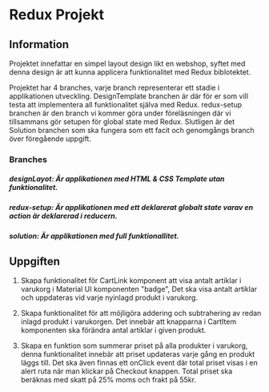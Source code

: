 # Redux Projekt

## Information

Projektet innefattar en simpel layout design likt en webshop, syftet med denna design är att kunna applicera funktionalitet med Redux biblotektet. 

Projektet har 4 branches, varje branch representerar ett stadie i applikationen utveckling. DesignTemplate branchen är där för er som vill testa att implementera all funktionalitet själva med Redux. redux-setup branchen är den branch vi kommer göra under föreläsningen där vi tillsammans gör setupen för global state med Redux. Slutligen är det Solution branchen som ska fungera som ett facit och genomgångs branch över föregående uppgift.

### Branches 
##### designLayot: Är applikationen med HTML & CSS Template utan funktionalitet.
##### redux-setup: Är applikationen med ett deklarerat globalt state varav en action är deklarerad i reducern.
##### solution: Är applikationen med full funktionallitet.



## Uppgiften

1. Skapa funktionalitet för CartLink komponent att visa antalt artiklar i varukorg i Material UI komponenten "badge", 
Det ska visa antalt artiklar och uppdateras vid varje nyinlagd produkt i varukorg.

2. Skapa funktionalitet för att möjligöra addering och subtrahering av redan inlagd produkt i varukorgen. Det innebär att knapparna i CartItem komponenten ska förändra antal artiklar i given produkt. 

3. Skapa en funktion som summerar priset på alla produkter i varukorg, denna funktionalitet innebär att priset updateras varje gång en produkt läggs till. Det ska även finnas ett onClick event där total priset visas i en alert ruta när man klickar på Checkout knappen. Total priset ska beräknas med skatt på 25% moms och frakt på 55kr.  

